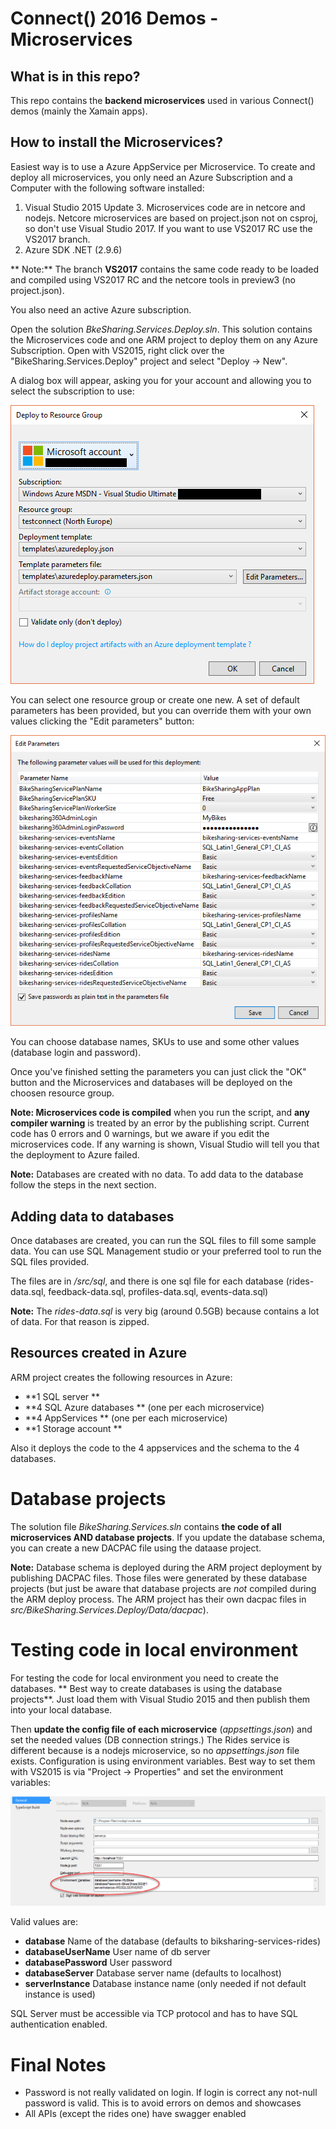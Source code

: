 Connect() 2016 Demos - Microservices
====================================

What is in this repo?
---------------------

This repo contains the **backend microservices** used in various Connect() demos (mainly the Xamain apps).

How to install the Microservices?
---------------------------------

Easiest way is to use a Azure AppService per Microservice. To create and deploy all microservices, you only need an Azure Subscription and a Computer with the following software installed:

1. Visual Studio 2015 Update 3. Microservices code are in netcore and nodejs. Netcore microservices are based on project.json not on csproj, so don't use Visual Studio 2017. If you want to use VS2017 RC use the VS2017 branch.
2. Azure SDK .NET (2.9.6)

** Note:** The branch **VS2017** contains the same code ready to be loaded and compiled using VS2017 RC and the netcore tools in preview3 (no project.json).

You also need an active Azure subscription.

Open the solution _BkeSharing.Services.Deploy.sln_. This solution contains the Microservices code and one ARM project to deploy them on any Azure Subscription. Open with VS2015, right click over the "BikeSharing.Services.Deploy" project and select "Deploy -> New".

A dialog box will appear, asking you for your account and allowing you to select the subscription to use:

![alt text](./img/deploy.png "Dialog for deploying to a resource group")

You can select one resource group or create one new. A set of default parameters has been provided, but you can override them with your own values clicking the "Edit parameters" button:

![alt text](./img/parameters.png "Dialog for overriding parameters")

You can choose database names, SKUs to use and some other values (database login and password).

Once you've finished setting the parameters you can just click the "OK" button and the Microservices and databases will be deployed on the choosen resource group.

**Note: Microservices code is compiled** when you run the script, and **any compiler warning** is treated by an error by the publishing script. Current code has 0 errors and 0 warnings, but we aware if you edit the microservices code. If any warning is shown, Visual Studio will tell you that the deployment to Azure failed.

**Note:** Databases are created with no data. To add data to the database follow the steps in the next section.

Adding data to databases
------------------------

Once databases are created, you can run the SQL files to fill some sample data. You can use SQL Management studio or
your preferred tool to run the SQL files provided.

The files are in _/src/sql_, and there is one sql file for each database (rides-data.sql, feedback-data.sql, profiles-data.sql, events-data.sql)

**Note:** The _rides-data.sql_ is very big (around 0.5GB) because contains a lot of data. For that reason is zipped.

Resources created in Azure
--------------------------

ARM project creates the following resources in Azure:

* **1 SQL server **
* **4 SQL Azure databases ** (one per each microservice)
* **4 AppServices ** (one per each microservice)
* **1 Storage account **

Also it deploys the code to the 4 appservices and the schema to the 4 databases.

Database projects
=================

The solution file _BikeSharing.Services.sln_ contains **the code of all microservices AND database projects**. If you update the database schema, you can create a new DACPAC file using the dataase project.

**Note:** Database schema is deployed during the ARM project deployment by publishing DACPAC files. Those files were generated by these database projects (but just be aware that database projects are *not* compiled during the ARM deploy process. The ARM project has their own dacpac files in _src/BikeSharing.Services.Deploy/Data/dacpac_).

Testing code in local environment
=================================

For testing the code for local environment you need to create the databases. ** Best way to create databases is using the database projects**. Just load them with Visual Studio 2015 and then publish them into your local database.

Then **update the config file of each microservice** (_appsettings.json_) and set the needed values (DB connection strings.)
The Rides service is different because is a nodejs microservice, so no _appsettings.json_ file exists. Configuration is using environment variables. Best way to set them with VS2015 is via "Project -> Properties" and set the environment variables:

![alt text](./img/node-props.png "Dialog for nodejs properties")

Valid values are:

* **database** Name of the database (defaults to biksharing-services-rides)
* **databaseUserName** User name of db server
* **databasePassword** User password
* **databaseServer** Database server name (defaults to localhost)
* **serverInstance** Database instance name (only needed if not default instance is used)

SQL Server must be accessible via TCP protocol and has to have SQL authentication enabled.

Final Notes
===========

* Password is not really validated on login. If login is correct any not-null password is valid. This is to avoid errors on demos and showcases
* All APIs (except the rides one) have swagger enabled






